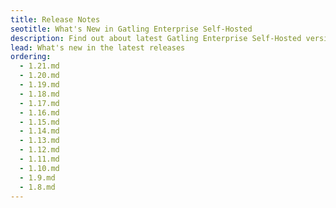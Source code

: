 ```yaml
---
title: Release Notes
seotitle: What's New in Gatling Enterprise Self-Hosted
description: Find out about latest Gatling Enterprise Self-Hosted versions and the new features
lead: What's new in the latest releases
ordering:
  - 1.21.md
  - 1.20.md
  - 1.19.md
  - 1.18.md
  - 1.17.md
  - 1.16.md
  - 1.15.md
  - 1.14.md
  - 1.13.md
  - 1.12.md
  - 1.11.md
  - 1.10.md
  - 1.9.md
  - 1.8.md
---
```

